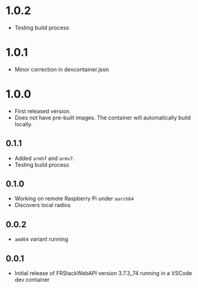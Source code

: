 <!-- https://developers.home-assistant.io/docs/add-ons/presentation#keeping-a-changelog -->

# 1.0.2

- Testing build process

# 1.0.1

- Minor correction in devcontainer.json

# 1.0.0

- First released version.
- Does not have pre-built images. The container will automatically build locally.

## 0.1.1

- Added `armhf` and `armv7`.
- Testing build process

## 0.1.0

- Working on remote Raspberry Pi under `aarch64`
- Discovers local radios

## 0.0.2

- `amd64` variant running

## 0.0.1

- Initial release of FRStackWebAPI version 3.7.3_74 running in a VSCode dev container
